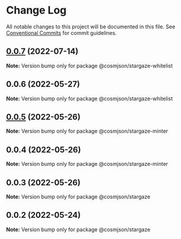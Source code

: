 # Change Log

All notable changes to this project will be documented in this file.
See [Conventional Commits](https://conventionalcommits.org) for commit guidelines.

## [0.0.7](https://github.com/cosmology-tech/cosmjson/compare/@cosmjson/stargaze-whitelist@0.0.6...@cosmjson/stargaze-whitelist@0.0.7) (2022-07-14)

**Note:** Version bump only for package @cosmjson/stargaze-whitelist





## 0.0.6 (2022-05-27)

**Note:** Version bump only for package @cosmjson/stargaze-whitelist





## [0.0.5](https://github.com/cosmology-tech/cosmjson/compare/@cosmjson/stargaze-minter@0.0.4...@cosmjson/stargaze-minter@0.0.5) (2022-05-26)

**Note:** Version bump only for package @cosmjson/stargaze-minter





## 0.0.4 (2022-05-26)

**Note:** Version bump only for package @cosmjson/stargaze-minter





## 0.0.3 (2022-05-26)

**Note:** Version bump only for package @cosmjson/stargaze





## 0.0.2 (2022-05-24)

**Note:** Version bump only for package @cosmjson/stargaze
